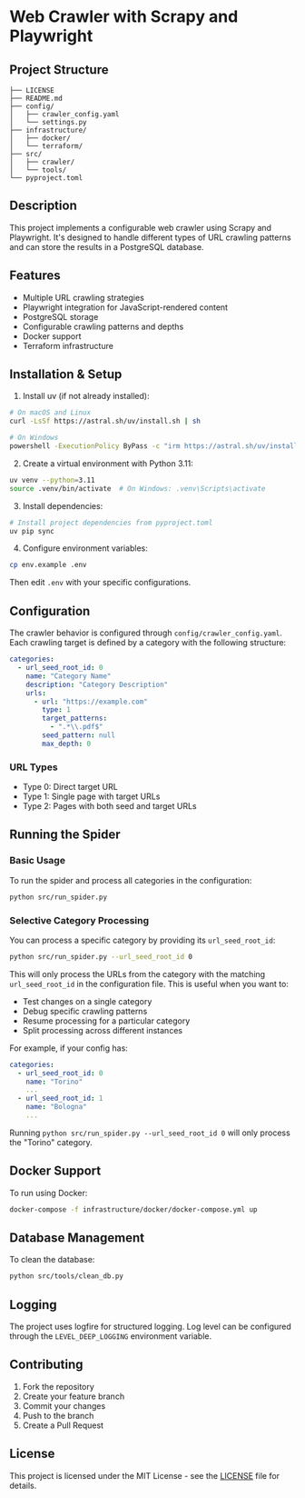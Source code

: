 # Web Crawler with Scrapy and Playwright

## Project Structure
```
├── LICENSE
├── README.md
├── config/
│   ├── crawler_config.yaml
│   └── settings.py
├── infrastructure/
│   ├── docker/
│   └── terraform/
├── src/
│   ├── crawler/
│   └── tools/
└── pyproject.toml
```

## Description
This project implements a configurable web crawler using Scrapy and Playwright. It's designed to handle different types of URL crawling patterns and can store the results in a PostgreSQL database.

## Features
- Multiple URL crawling strategies
- Playwright integration for JavaScript-rendered content
- PostgreSQL storage
- Configurable crawling patterns and depths
- Docker support
- Terraform infrastructure

## Installation & Setup

1. Install uv (if not already installed):
```bash
# On macOS and Linux
curl -LsSf https://astral.sh/uv/install.sh | sh

# On Windows
powershell -ExecutionPolicy ByPass -c "irm https://astral.sh/uv/install.ps1 | iex"
```

2. Create a virtual environment with Python 3.11:
```bash
uv venv --python=3.11
source .venv/bin/activate  # On Windows: .venv\Scripts\activate
```

3. Install dependencies:
```bash
# Install project dependencies from pyproject.toml
uv pip sync
```

4. Configure environment variables:
```bash
cp env.example .env
```
Then edit `.env` with your specific configurations.

## Configuration
The crawler behavior is configured through `config/crawler_config.yaml`. Each crawling target is defined by a category with the following structure:

```yaml
categories:
  - url_seed_root_id: 0
    name: "Category Name"
    description: "Category Description"
    urls:
      - url: "https://example.com"
        type: 1
        target_patterns:
          - ".*\\.pdf$"
        seed_pattern: null
        max_depth: 0
```

### URL Types
- Type 0: Direct target URL
- Type 1: Single page with target URLs
- Type 2: Pages with both seed and target URLs

## Running the Spider

### Basic Usage
To run the spider and process all categories in the configuration:

```bash
python src/run_spider.py
```

### Selective Category Processing
You can process a specific category by providing its `url_seed_root_id`:

```bash
python src/run_spider.py --url_seed_root_id 0
```

This will only process the URLs from the category with the matching `url_seed_root_id` in the configuration file. This is useful when you want to:
- Test changes on a single category
- Debug specific crawling patterns
- Resume processing for a particular category
- Split processing across different instances

For example, if your config has:
```yaml
categories:
  - url_seed_root_id: 0
    name: "Torino"
    ...
  - url_seed_root_id: 1
    name: "Bologna"
    ...
```

Running `python src/run_spider.py --url_seed_root_id 0` will only process the "Torino" category.

## Docker Support
To run using Docker:

```bash
docker-compose -f infrastructure/docker/docker-compose.yml up
```

## Database Management
To clean the database:

```bash
python src/tools/clean_db.py
```

## Logging
The project uses logfire for structured logging. Log level can be configured through the `LEVEL_DEEP_LOGGING` environment variable.

## Contributing
1. Fork the repository
2. Create your feature branch
3. Commit your changes
4. Push to the branch
5. Create a Pull Request

## License
This project is licensed under the MIT License - see the [LICENSE](LICENSE) file for details.